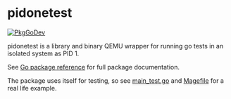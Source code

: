 # pidonetest

[![PkgGoDev](https://pkg.go.dev/badge/github.com/aibor/go-pideonetest)](https://pkg.go.dev/github.com/aibor/pidonetest)

pidonetest is a library and binary QEMU wrapper for running go tests in an 
isolated system as PID 1.

See [Go package reference](https://pkg.go.dev/github.com/aibor/pidonetest) 
for full package documentation. 

The package uses itself for testing, so see 
[main_test.go](main_test.go) and [Magefile](magefiles/main.go) for a real life 
example.
